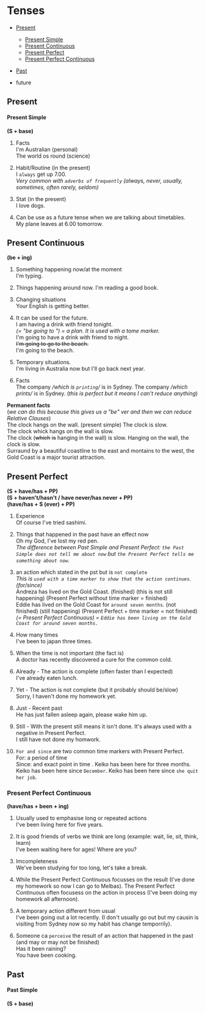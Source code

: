 # Tenses

* [Present](#present)
	* [Present Simple](#present-simple)
	* [Present Continuous](#present-continuous)
	* [Present Perfect](#present-perfect)
	* [Present Perfect Continuous ](#present-perfect-continuous )
* [Past](#past)

* future

## Present
#### Present Simple  
**(S + base)**

1. Facts  
I'm Australian (personal)  
The world os round (science)  

2. Habit/Routine (in the present)  
I `always` get up 7.00.  
*Very common with `adverbs of frequently` (always, never, usually, sometimes, often rarely, seldom)*

3. Stat (in the present)  
I love dogs.  
4. Can be use as a future tense when we are talking about timetables.  
My plane leaves at 6.00 tomorrow.


## Present Continuous  
**(be + ing)**

1. Something happening now/at the moment  
I'm typing.  

2. Things happening around now.
I'm reading a good book.  

3. Changing situations  
Your English is getting better.

4. It can be used for the future.  
I am having a drink with friend tonight.  
*(= "be going to <inf>") = a plan. It is used with a tome marker.*  
I'm going to have a drink with friend to night.  
~~I'm going to go to the beach.~~  
I'm going to the beach.

5. Temporary situations.  
I'm living in Australia now but I'll go back next year.

6. Facts  
The company */which is `printing`/* is in Sydney.
The company */which prints/* is in Sydney. (*this is perfect but it means I can't reduce anything*)

**Permanent facts**  
(*we can do this because this gives us a "be" ver and then we can reduce Relative Clauses*)  
The clock hangs on the wall. (present simple) The clock is slow.  
The clock whick hangs on the wall is slow.  
The clock (~~which~~ ~~is~~ hanging in the wall) is slow.
Hanging on the wall, the clock is slow.  
Surraund by a beautiful coastline to the east and montains to the west, the Gold Coast is a major tourist attraction.

## Present Perfect  
**(S + have/has + PP)**  
**(S + haven't/hasn't / have never/has never + PP)**  
**(have/has + S (ever) + PP)**  

1. Experience  
Of course I've tried sashimi.

2. Things that happened in the past have an effect now  
Oh my God, I've lost my red pen.  
*The difference between Past Simple and Present Perfect: `the Past Simple does not tell me about now` but `the Present Perfect tells me something about now`*.

3. an action which stated in the pst but is `not complete`  
*This is `used with a time marker to show that the action continues`.(for/since)*  
Andreza has lived on the Gold Coast. (finished) (this is not still happening) (Present Perfect without time marker = finished)  
Eddie has lived on the Gold Coast for `around seven months`. (not finished) (still happening) (Present Perfect + time marker = not finished)  
_(= Present Perfect Continuous) = `Eddie has been living on the Gold Coast for around seven months.`_

4. How many times  
I've been to japan three times.

5. When the time is not important (the fact is)  
A doctor has recently discovered a cure for the common cold.

6. Already - The action is complete (often faster than I expected)  
I've already eaten lunch.

7. Yet - The action is not complete (but it probably should be/slow)  
Sorry, I haven't done my homework yet.

8. Just - Recent past  
He has just fallen asleep again, please wake him up.

9. Still - With the present still means it isn't done. It's always used with a negative in Present Perfect.  
I still have not done my homwork.

10. `For and since` are two common time markers with Present Perfect.  
For: a period of time  
Since: and exact point in time . 
Keiko has been here for three months.
Keiko has been here since `December`.
Keiko has been here since `she quit her job`.


### Present Perfect Continuous  
**(have/has + been + ing)**

1. Usually used to emphasise long or repeated actions  
I've been living here for five years.

2. It is good friends of verbs we think are long (example: wait, lie, sit, think, learn)  
I've been waiting here for ages! Where are you?

3. Imcompleteness  
We've been studying for too long, let's take a break.

4. While the Present Perfect Continuous focusses on the result (I've done my homework so now I can go to Melbas). The Present Perfect Continuous often focusess on the action in process (I've been doing my homework all afternoon).

5. A temporary action different from usual  
I've been going out a lot recently. (I don't usually go out but my causin is visiting from Sydney now so my habit has change temporrily).

6. Someone ca `perceive` the result of an action that happened in the past (and may or may not be finished)  
Has it been raining?  
You have been cooking.


## Past
#### Past Simple  
**(S + base)**
